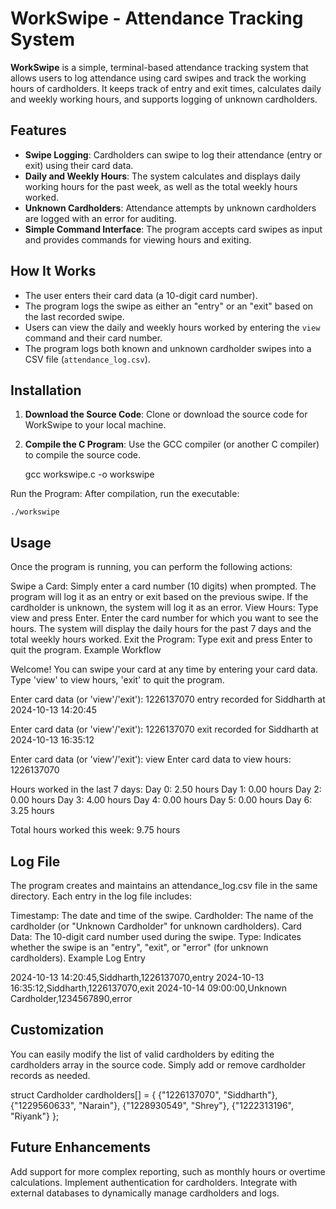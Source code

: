 # WorkSwipe - Attendance Tracking System

**WorkSwipe** is a simple, terminal-based attendance tracking system that allows users to log attendance using card swipes and track the working hours of cardholders. It keeps track of entry and exit times, calculates daily and weekly working hours, and supports logging of unknown cardholders.

## Features

- **Swipe Logging**: Cardholders can swipe to log their attendance (entry or exit) using their card data.
- **Daily and Weekly Hours**: The system calculates and displays daily working hours for the past week, as well as the total weekly hours worked.
- **Unknown Cardholders**: Attendance attempts by unknown cardholders are logged with an error for auditing.
- **Simple Command Interface**: The program accepts card swipes as input and provides commands for viewing hours and exiting.

## How It Works

- The user enters their card data (a 10-digit card number).
- The program logs the swipe as either an "entry" or an "exit" based on the last recorded swipe.
- Users can view the daily and weekly hours worked by entering the `view` command and their card number.
- The program logs both known and unknown cardholder swipes into a CSV file (`attendance_log.csv`).

## Installation

1. **Download the Source Code**: Clone or download the source code for WorkSwipe to your local machine.
   
2. **Compile the C Program**: Use the GCC compiler (or another C compiler) to compile the source code.

   gcc workswipe.c -o workswipe

Run the Program: After compilation, run the executable:

    ./workswipe

## Usage
Once the program is running, you can perform the following actions:

Swipe a Card:
Simply enter a card number (10 digits) when prompted.
The program will log it as an entry or exit based on the previous swipe.
If the cardholder is unknown, the system will log it as an error.
View Hours:
Type view and press Enter.
Enter the card number for which you want to see the hours.
The system will display the daily hours for the past 7 days and the total weekly hours worked.
Exit the Program:
Type exit and press Enter to quit the program.
Example Workflow

Welcome! You can swipe your card at any time by entering your card data.
Type 'view' to view hours, 'exit' to quit the program.

Enter card data (or 'view'/'exit'): 1226137070
entry recorded for Siddharth at 2024-10-13 14:20:45

Enter card data (or 'view'/'exit'): 1226137070
exit recorded for Siddharth at 2024-10-13 16:35:12

Enter card data (or 'view'/'exit'): view
Enter card data to view hours: 1226137070

Hours worked in the last 7 days:
Day 0: 2.50 hours
Day 1: 0.00 hours
Day 2: 0.00 hours
Day 3: 4.00 hours
Day 4: 0.00 hours
Day 5: 0.00 hours
Day 6: 3.25 hours

Total hours worked this week: 9.75 hours

## Log File
The program creates and maintains an attendance_log.csv file in the same directory. Each entry in the log file includes:

Timestamp: The date and time of the swipe.
Cardholder: The name of the cardholder (or "Unknown Cardholder" for unknown cardholders).
Card Data: The 10-digit card number used during the swipe.
Type: Indicates whether the swipe is an "entry", "exit", or "error" (for unknown cardholders).
Example Log Entry

2024-10-13 14:20:45,Siddharth,1226137070,entry
2024-10-13 16:35:12,Siddharth,1226137070,exit
2024-10-14 09:00:00,Unknown Cardholder,1234567890,error

## Customization
You can easily modify the list of valid cardholders by editing the cardholders array in the source code. Simply add or remove cardholder records as needed.

struct Cardholder cardholders[] = {
    {"1226137070", "Siddharth"},
    {"1229560633", "Narain"},
    {"1228930549", "Shrey"},
    {"1222313196", "Riyank"}
};

## Future Enhancements

Add support for more complex reporting, such as monthly hours or overtime calculations.
Implement authentication for cardholders.
Integrate with external databases to dynamically manage cardholders and logs.

